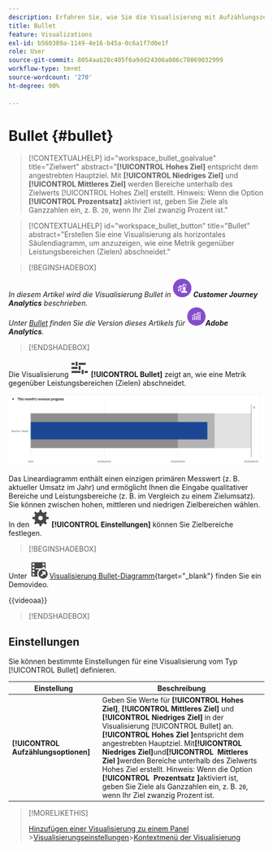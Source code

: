 ```yaml
---
description: Erfahren Sie, wie Sie die Visualisierung mit Aufzählungszeichen in Analysis Workspace verwenden. Mit der Visualisierung für Aufzählungszeichen können Sie mit anderen Leistungsbereichen (Zielen) vergleichen oder diese messen.
title: Bullet
feature: Visualizations
exl-id: b560389a-1149-4e16-b45a-0c6a1f7d0e1f
role: User
source-git-commit: 8054aab28c405f6a9dd24306a086c78069032999
workflow-type: tm+mt
source-wordcount: '270'
ht-degree: 90%

---
```


# Bullet {#bullet}

<!-- markdownlint-disable MD034 -->

>[!CONTEXTUALHELP]
>id="workspace_bullet_goalvalue"
>title="Zielwert"
>abstract="**[!UICONTROL Hohes Ziel]** entspricht dem angestrebten Hauptziel. Mit **[!UICONTROL Niedriges Ziel]** und **[!UICONTROL Mittleres Ziel]** werden Bereiche unterhalb des Zielwerts [!UICONTROL Hohes Ziel] erstellt. Hinweis: Wenn die Option **[!UICONTROL Prozentsatz]** aktiviert ist, geben Sie Ziele als Ganzzahlen ein, z. B. `20`, wenn Ihr Ziel zwanzig Prozent ist."

<!-- markdownlint-enable MD034 -->

<!-- markdownlint-disable MD034 -->

>[!CONTEXTUALHELP]
>id="workspace_bullet_button"
>title="Bullet"
>abstract="Erstellen Sie eine Visualisierung als horizontales Säulendiagramm, um anzuzeigen, wie eine Metrik gegenüber Leistungsbereichen (Zielen) abschneidet."

<!-- markdownlint-enable MD034 -->

>[!BEGINSHADEBOX]

_In diesem Artikel wird die Visualisierung Bullet in_ ![CustomerJourneyAnalytics](/help/assets/icons/CustomerJourneyAnalytics.svg) _&#x200B;**Customer Journey Analytics** beschrieben._<br/>_Unter [Bullet](https://experienceleague.adobe.com/de/docs/analytics/analyze/analysis-workspace/visualizations/bullet-graph) finden Sie die Version dieses Artikels für_ ![AdobeAnalytics](/help/assets/icons/AdobeAnalytics.svg) _&#x200B;**Adobe Analytics**._

>[!ENDSHADEBOX]

Die Visualisierung ![GraphBullet](/help/assets/icons/GraphBullet.svg) **[!UICONTROL Bullet]** zeigt an, wie eine Metrik gegenüber Leistungsbereichen (Zielen) abschneidet.

![Visualisierung Bullet-Diagramm](assets/bullet.png)

Das Lineardiagramm enthält einen einzigen primären Messwert (z. B. aktueller Umsatz im Jahr) und ermöglicht Ihnen die Eingabe qualitativer Bereiche und Leistungsbereiche (z. B. im Vergleich zu einem Zielumsatz). Sie können zwischen hohen, mittleren und niedrigen Zielbereichen wählen. In den ![Setting](/help/assets/icons/Setting.svg) **[!UICONTROL Einstellungen]** können Sie Zielbereiche festlegen.

>[!BEGINSHADEBOX]

Unter ![VideoCheckedOut](/help/assets/icons/VideoCheckedOut.svg) [Visualisierung Bullet-Diagramm](https://video.tv.adobe.com/v/23989/?quality=12/?quality=12&learn=on){target="_blank"} finden Sie ein Demovideo.

{{videoaa}}

>[!ENDSHADEBOX]


## Einstellungen

Sie können bestimmte Einstellungen für eine Visualisierung vom Typ [!UICONTROL Bullet] definieren.

| Einstellung | Beschreibung |
|---|---|
| **[!UICONTROL Aufzählungsoptionen]** | Geben Sie Werte für **[!UICONTROL Hohes Ziel]**, **[!UICONTROL Mittleres Ziel]** und **[!UICONTROL Niedriges Ziel]** in der Visualisierung [!UICONTROL Bullet] an. <br/>**[!UICONTROL Hohes Ziel &#x200B;]**&#x200B;entspricht dem angestrebten Hauptziel. Mit&#x200B;**[!UICONTROL &#x200B; Niedriges Ziel &#x200B;]**&#x200B;und&#x200B;**[!UICONTROL &#x200B; Mittleres Ziel &#x200B;]**&#x200B;werden Bereiche unterhalb des Zielwerts Hohes Ziel erstellt. Hinweis: Wenn die Option&#x200B;**[!UICONTROL &#x200B; Prozentsatz &#x200B;]**&#x200B;aktiviert ist, geben Sie Ziele als Ganzzahlen ein, z. B. `20`, wenn Ihr Ziel zwanzig Prozent ist. |

>[!MORELIKETHIS]
>
>[Hinzufügen einer Visualisierung zu einem Panel](/help/analysis-workspace/visualizations/freeform-analysis-visualizations.md#add-visualizations-to-a-panel)
>&#x200B;>[Visualisierungseinstellungen](/help/analysis-workspace/visualizations/freeform-analysis-visualizations.md#settings)
>&#x200B;>[Kontextmenü der Visualisierung](/help/analysis-workspace/visualizations/freeform-analysis-visualizations.md#context-menu)
>

